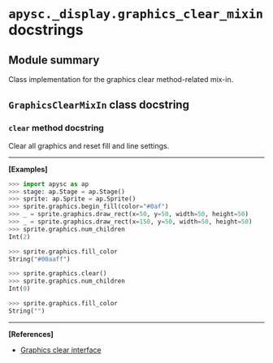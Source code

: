 # `apysc._display.graphics_clear_mixin` docstrings

## Module summary

Class implementation for the graphics clear method-related mix-in.

## `GraphicsClearMixIn` class docstring

### `clear` method docstring

Clear all graphics and reset fill and line settings.<hr>

**[Examples]**

```py
>>> import apysc as ap
>>> stage: ap.Stage = ap.Stage()
>>> sprite: ap.Sprite = ap.Sprite()
>>> sprite.graphics.begin_fill(color="#0af")
>>> _ = sprite.graphics.draw_rect(x=50, y=50, width=50, height=50)
>>> _ = sprite.graphics.draw_rect(x=150, y=50, width=50, height=50)
>>> sprite.graphics.num_children
Int(2)

>>> sprite.graphics.fill_color
String("#00aaff")

>>> sprite.graphics.clear()
>>> sprite.graphics.num_children
Int(0)

>>> sprite.graphics.fill_color
String("")
```

<hr>

**[References]**

- [Graphics clear interface](https://simon-ritchie.github.io/apysc/en/graphics_clear.html)